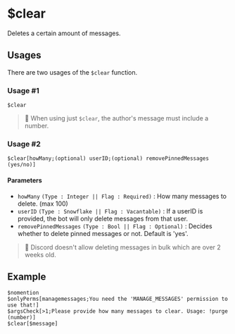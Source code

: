 # $clear
Deletes a certain amount of messages.

## Usages
There are two usages of the `$clear` function.

### Usage #1
```
$clear
```
> 📝 When using just `$clear`, the author's message must include a number.

### Usage #2
```
$clear[howMany;(optional) userID;(optional) removePinnedMessages (yes/no)]
```

#### Parameters
- `howMany` `(Type : Integer || Flag : Required)` : How many messages to delete. (max 100)
- `userID` `(Type : Snowflake || Flag : Vacantable)` : If a userID is provided, the bot will only delete messages from that user.
- `removePinnedMessages` `(Type : Bool || Flag : Optional)` : Decides whether to delete pinned messages or not. Default is 'yes'.

> 📝 Discord doesn't allow deleting messages in bulk which are over 2 weeks old.

## Example
```
$nomention
$onlyPerms[managemessages;You need the 'MANAGE_MESSAGES' permission to use that!]
$argsCheck[>1;Please provide how many messages to clear. Usage: !purge (number)]
$clear[$message]
```
